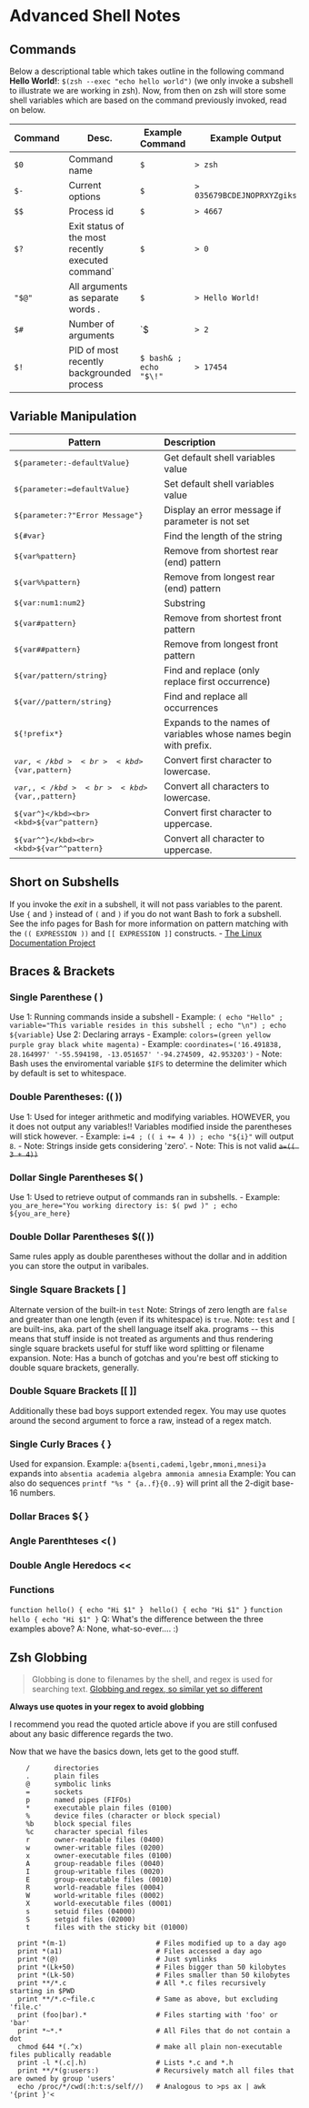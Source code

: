 # Advanced Shell Notes

## Commands
Below a descriptional table which takes outline in the following command **Hello World!**: `$(zsh --exec "echo hello world")` (we only invoke a subshell to illustrate we are working in zsh). Now, from then on zsh will store some shell variables which are based on the command previously invoked, read on below.

| Command | Desc.                                             | Example Command     | Example Output              |
|---------|---------------------------------------------------|---------------------|-----------------------------|
| `$0`    | Command name                                      | `$ `                |`> zsh`                      |
| `$-`    | Current options                                   | `$ `                |`> 035679BCDEJNOPRXYZgiks`   |
| `$$`    | Process id                                        | `$ `                |`> 4667`                     |
| `$?`    | Exit status of the most recently executed command`| `$ `                |`> 0`                        |
| `"$@"`  | All arguments as separate words .                 | `$ `                |`> Hello World!`             |
| `$#`    | Number of arguments                               | `$                  |`> 2`                        |
| `$!`    | PID of most recently backgrounded process         | `$ bash& ; echo "$\!"`|`> 17454`                  |
                        

## Variable Manipulation
|Pattern | Description|
|--------|:-----------|
|<kbd>${parameter:-defaultValue}</kbd>              | Get default shell variables value                     |
|<kbd>${parameter:=defaultValue}</kbd>              | Set default shell variables value                     |
|<kbd>${parameter:?"Error Message"}</kbd>           | Display an error message if parameter is not set      |
|<kbd>${#var}</kbd>                                 | Find the length of the string                         |
|<kbd>${var%pattern}</kbd>                          | Remove from shortest rear (end) pattern               |
|<kbd>${var%%pattern}</kbd>                         | Remove from longest rear (end) pattern                |
|<kbd>${var:num1:num2}</kbd>                        | Substring                                             |
|<kbd>${var#pattern}</kbd>                          | Remove from shortest front pattern                    |
|<kbd>${var##pattern}</kbd>                         | Remove from longest front pattern                     |
|<kbd>${var/pattern/string}</kbd>                   | Find and replace (only replace first occurrence)      |
|<kbd>${var//pattern/string}</kbd>                  | Find and replace all occurrences|
|<kbd>${!prefix*}</kbd>                             | Expands to the names of variables whose names begin with prefix.|
|<kbd>${var,}</kbd><br><kbd>${var,pattern}</kbd>    | Convert first character to lowercase.                 |
|<kbd>${var,,}</kbd><br><kbd>${var,,pattern}</kbd>  | Convert all characters to lowercase.                  |
|<kbd>${var^}</kbd><br><kbd>${var^pattern}</kbd>    | Convert first character to uppercase.                 |
|<kbd>${var^^}</kbd><br><kbd>${var^^pattern}</kbd>  | Convert all character to uppercase.                   |

## Short on Subshells
If you invoke the *exit* in a subshell, it will not pass variables to the parent. Use `{` and `}` instead of `(` and `)` if you do not want Bash to fork a subshell.
See the info pages for Bash for more information on pattern matching with the `(( EXPRESSION ))` and `[[ EXPRESSION ]]` constructs. - [The Linux Documentation Project](https://www.tldp.org/LDP/Bash-Beginners-Guide/html/sect_07_01.html)

## Braces & Brackets
### Single Parenthese ( )
Use 1: Running commands inside a subshell
	- Example: `( echo "Hello" ; variable="This variable resides in this subshell ; echo "\n") ; echo ${variable}`
Use 2: Declaring arrays
	- Example: `colors=(green yellow purple gray black white magenta)`
	- Example: `coordinates=('16.491838, 28.164997' '-55.594198, -13.051657' '-94.274509, 42.953203')`
	- Note: Bash uses the enviromental variable `$IFS` to determine the delimiter which by default is set to whitespace.

### Double Parentheses: (( ))
Use 1: Used for integer arithmetic and modifying variables. HOWEVER, you it does not output any variables!! Variables modified inside the parentheses will stick however.
	- Example: `i=4 ; (( i += 4 )) ; echo "${i}"` will output `8`.
	- Note: Strings inside gets considering 'zero'.
	- Note: This is not valid ~~`a=(( 3 + 4))`~~


### Dollar Single Parentheses $( ) 
Use 1: Used to retrieve output of commands ran in subshells.
	- Example: `you_are_here="You working directory is: $( pwd )" ; echo ${you_are_here}`

### Double Dollar Parentheses $(( ))
Same rules apply as double parentheses without the dollar and in addition you can store the output in varibales.

### Single Square Brackets [ ]
Alternate version of the built-in `test` 
Note: Strings of zero length are `false` and greater than one length (even if its whitespace) is `true`.
Note: `test` and `[` are built-ins, aka. part of the shell language itself aka. programs -- this means that stuff inside is not treated as arguments and thus rendering single square brackets useful for stuff like word splitting or filename expansion.
Note: Has a bunch of gotchas and you're best off sticking to double square brackets, generally.

### Double Square Brackets [[ ]]
Additionally these bad boys support extended regex. You may use quotes around the second argument to force a raw, instead of a regex match.

### Single Curly Braces { }
Used for expansion.
Example: `a{bsenti,cademi,lgebr,mmoni,mnesi}a` expands into `absentia academia algebra ammonia amnesia`
Example: You can also do sequences `printf "%s " {a..f}{0..9}` will print all the 2-digit base-16 numbers.

### Dollar Braces ${ }

### Angle Parenthteses <( )

### Double Angle Heredocs <<

### Functions
`function hello() {
	echo "Hi $1"
}
`
`
hello() {
	echo "Hi $1"
}
`
`
function hello {
	echo "Hi $1"
}
`
Q: What's the difference between the three examples above?
A: None, what-so-ever.... :)

## Zsh Globbing
> Globbing is done to filenames by the shell, and regex is used for searching text. [Globbing and regex, so similar yet so different](https://www.linuxjournal.com/content/globbing-and-regex-so-similar-so-different)

**Always use quotes in your regex to avoid globbing**

I recommend you read the quoted article above if you are still confused about any basic difference regards the two.

Now that we have the basics down, lets get to the good stuff.

```shell
    /      directories
    .      plain files
    @      symbolic links
    =      sockets
    p      named pipes (FIFOs)
    *      executable plain files (0100)
    %      device files (character or block special)
    %b     block special files
    %c     character special files
    r      owner-readable files (0400)
    w      owner-writable files (0200)
    x      owner-executable files (0100)
    A      group-readable files (0040)
    I      group-writable files (0020)
    E      group-executable files (0010)
    R      world-readable files (0004)
    W      world-writable files (0002)
    X      world-executable files (0001)
    s      setuid files (04000)
    S      setgid files (02000)
    t      files with the sticky bit (01000)
    
  print *(m-1)                      # Files modified up to a day ago
  print *(a1)                       # Files accessed a day ago
  print *(@)                        # Just symlinks
  print *(Lk+50)                    # Files bigger than 50 kilobytes
  print *(Lk-50)                    # Files smaller than 50 kilobytes
  print **/*.c                      # All *.c files recursively starting in $PWD
  print **/*.c~file.c               # Same as above, but excluding 'file.c'
  print (foo|bar).*                 # Files starting with 'foo' or 'bar'
  print *~*.*                       # All Files that do not contain a dot
  chmod 644 *(.^x)                  # make all plain non-executable files publically readable
  print -l *(.c|.h)                 # Lists *.c and *.h
  print **/*(g:users:)              # Recursively match all files that are owned by group 'users'
  echo /proc/*/cwd(:h:t:s/self//)   # Analogous to >ps ax | awk '{print }'<
```
